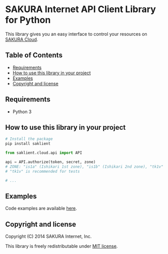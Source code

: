 # SAKURA Internet API Client Library for Python

This library gives you an easy interface to control your resources on
[SAKURA Cloud](https://secure.sakura.ad.jp/cloud/).


## Table of Contents

* [Requirements](#requirements)
* [How to use this library in your project](#how-to-use-this-library-in-your-project)
* [Examples](#examples)
* [Copyright and license](#copyright-and-license)


## Requirements

- Python 3


## How to use this library in your project

```bash
# Install the package
pip install saklient
```

```python
from saklient.cloud.api import API

api = API.authorize(token, secret, zone)
# ZONE: "is1a" (Ishikari 1st zone), "is1b" (Ishikari 2nd zone), "tk1v" (Sandbox)
# "tk1v" is recommended for tests

# ...
```


## Examples

Code examples are available [here](http://sakura-internet.github.io/saklient.doc/).


## Copyright and license

Copyright (C) 2014 SAKURA Internet, Inc.

This library is freely redistributable under [MIT license](http://www.opensource.org/licenses/mit-license.php).

